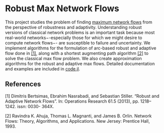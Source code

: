 # Robust Max Network Flows
This project studies the problem of finding [maximum network flows](https://en.wikipedia.org/wiki/Maximum_flow_problem) from the perspective of robustness and adaptivity. Understanding robust versions of 
classical network problems is an important task because most real-world networks−-especially those for which we might desire to compute network flows−-
are susceptible to failure and uncertainty. We implement algorithms for the formulation of arc-based robust and adaptive flow done in [[1]](#1), along with a 
shortest augmenting path algorithm [[2]](#2) to solve the classical max flow problem. We also create approximation algorithms for the robust and adaptive max flows. Detailed 
documentation and examples are included in [code.jl](https://github.com/dakshces/RobustMaxNetFlows/blob/main/code.jl).


## References

<a id="1">[1]</a> 
Dimitris Bertsimas, Ebrahim Nasrabadi, and Sebastian Stiller. “Robust and Adaptive Network Flows”. In: Operations Research 61.5 (2013), pp. 1218–1242. issn: 0030- 364X.

<a id="2">[2]</a> 
Ravindra K. Ahuja, Thomas L. Magnanti, and James B. Orlin. Network Flows: Theory, Algorithms, and Applications. New Jersey: Prentice Hall, 1993.
